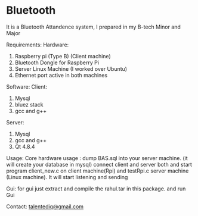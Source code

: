 Bluetooth
=========
It is a Bluetooth Attandence system, I prepared in my B-tech Minor and Major

Requirements:
Hardware:
1. Raspberry pi (Type B) (Client machine)
2. Bluetooth Dongle for Raspberry Pi
3. Server Linux Machine (I worked over Ubuntu)
4. Ethernet port active in both machines

Software:
Client:
1. Mysql 
2. bluez stack
3. gcc and g++

Server:
1. Mysql
2. gcc and g++
3. Qt 4.8.4 

Usage:
Core hardware usage :
dump BAS.sql into your server machine. (it will create your database in mysql)
connect client and server both and start program client_new.c on client machine(Rpi) and testRpi.c server machine (Linux machine).
It will start listening and sending 

Gui:
for gui just extract and compile the rahul.tar in this package. and run Gui

Contact:
talentediq@gmail.com
